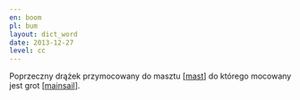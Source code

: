 ```yaml
---
en: boom
pl: bum
layout: dict_word
date: 2013-12-27
level: cc
---
```


Poprzeczny drążek przymocowany do masztu [[mast](/dict/yacht-parts/deck/mast.html)] do którego mocowany jest grot [[mainsail](/dict/yacht-parts/sails/mainsail.html)].